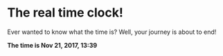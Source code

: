 # The real time clock!

Ever wanted to know what the time is? Well, your journey is about to end!

**The time is Nov 21, 2017, 13:39**